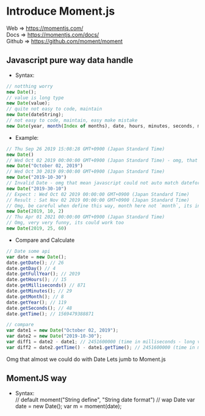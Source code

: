 # Introduce Moment.js
Web => https://momentjs.com/ <br>
Docs => https://momentjs.com/docs/ <br>
Github => https://github.com/moment/moment

## Javascript pure way data handle

- Syntax:<br>
```javascript
// notthing worry
new Date(); 
// value is long type
new Date(value); 
// quite not easy to code, maintain
new Date(dateString); 
// not easy to code, maintain, easy make mistake
new Date(year, month(Index of months), date, hours, minutes, seconds, milliseconds); 
```
- Example:<br>
```javascript
// Thu Sep 26 2019 15:08:28 GMT+0900 (Japan Standard Time)
new Date() 
// Wed Oct 02 2019 00:00:00 GMT+0900 (Japan Standard Time) - omg, that mean i have to know and define right month name
new Date("October 02, 2019") 
// Wed Oct 30 2019 09:00:00 GMT+0900 (Japan Standard Time)
new Date("2019-10-30") 
// Invalid Date - omg that mean javascript could not auto match dateformat, it dateformat is static years -> month -> date (YYYY-MM-DD)
new Date("2019-30-10") 
// Expect : Wed Oct 02 2019 00:00:00 GMT+0900 (Japan Standard Time)
// Result : Sat Nov 02 2019 00:00:00 GMT+0900 (Japan Standard Time)
// Omg, be careful when define this way, month here not `month`, its index of months
new Date(2019, 10, 2)
// Thu Apr 01 2021 00:00:00 GMT+0900 (Japan Standard Time)
// Omg, very very funny, its could work too
new Date(2019, 25, 60)
```
- Compare and Calculate
```javascript
// Date some api
var date = new Date();
date.getDate(); // 26
date.getDay() // 4
date.getFullYear(); // 2019
date.getHours(); // 15
date.getMilliseconds() // 871
date.getMinutes(); // 29
date.getMonth(); // 8
date.getYear(); // 119
date.getSeconds(); // 48
date.getTime(); // 1569479388871

// compare
var date1 = new Date("October 02, 2019");
var date2 = new Date("2019-10-30");
var diff1 = date2 - date1; // 2451600000 (time in milliseconds - long value)
var diff2 = date2.getTime() - date1.getTime(); // 2451600000 (time in milliseconds - long value)
```
Omg that almost we could do with Date
Lets jumb to Moment.js

## MomentJS way
- Syntax:<br>
// default
moment("String define", "String date format")
// wap Date
var date = new Date();
var m = moment(date);
